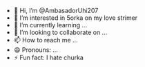 - 👋 Hi, I’m @AmbasadorUhi207
- 👀 I’m interested in  5orka on my love strimer 
- 🌱 I’m currently learning ...
- 💞️ I’m looking to collaborate on ...
- 📫 How to reach me ...
- 😄 Pronouns: ...
- ⚡ Fun fact: I hate churka

<!---
AmbasadorUhi207/AmbasadorUhi207 is a ✨ special ✨ repository because its `README.md` (this file) appears on your GitHub profile.
You can click the Preview link to take a look at your changes.
--->
